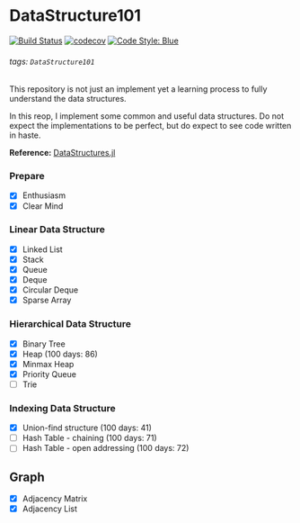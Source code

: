 # DataStructure101

[![Build Status](https://travis-ci.com/foldfelis/DataStructure101.svg?token=sCvSBz8RcnVXPVQx1yrZ&branch=master)](https://travis-ci.com/foldfelis/DataStructure101)
[![codecov](https://codecov.io/gh/foldfelis/DataStructure101/branch/master/graph/badge.svg?token=MGL8OHD107)](https://codecov.io/gh/foldfelis/DataStructure101)
[![Code Style: Blue](https://img.shields.io/badge/code%20style-blue-4495d1.svg)](https://github.com/invenia/BlueStyle)

###### tags: `DataStructure101`

This repository is not just an implement yet a learning process to fully understand the data structures.

In this reop, I implement some common and useful data structures. Do not expect the implementations to be perfect, but do expect to see code written in haste.

**Reference:** [DataStructures.jl](https://github.com/JuliaCollections/DataStructures.jl)

### Prepare
- [x] Enthusiasm
- [x] Clear Mind

### Linear Data Structure
- [x] Linked List
- [x] Stack
- [x] Queue
- [x] Deque
- [x] Circular Deque
- [x] Sparse Array

### Hierarchical Data Structure
- [x] Binary Tree
- [x] Heap (100 days: 86)
- [x] Minmax Heap
- [x] Priority Queue
- [ ] Trie

### Indexing Data Structure
- [x] Union-find structure (100 days: 41)
- [ ] Hash Table - chaining (100 days: 71)
- [ ] Hash Table - open addressing (100 days: 72)

## Graph
- [x] Adjacency Matrix
- [x] Adjacency List
